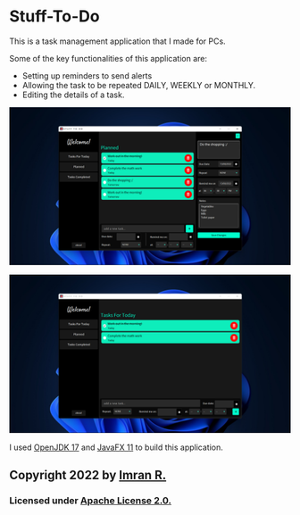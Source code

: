 # Stuff-To-Do

This is a task management application that I made for PCs.

Some of the key functionalities of this application are:
- Setting up reminders to send alerts 
- Allowing the task to be repeated DAILY, WEEKLY or MONTHLY.
- Editing the details of a task.

![](https://github.com/imran-2003/Stuff-To-Do/blob/main/screenshots/1.png)

![](https://github.com/imran-2003/Stuff-To-Do/blob/main/screenshots/2.png)

I used [OpenJDK 17](https://openjdk.org/projects/jdk/17/) and [JavaFX 11](https://openjfx.io/) to build this application.


## **Copyright 2022** by [Imran R.](https://github.com/imran-2003)

### Licensed under [Apache License 2.0.](https://github.com/imran-2003/Stuff-To-Do/blob/main/LICENSE)
